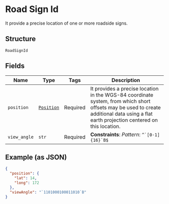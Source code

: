 
# Road Sign Id

It provide a precise location of one or more roadside signs.

## Structure

`RoadSignId`

## Fields

| Name | Type | Tags | Description |
|  --- | --- | --- | --- |
| `position` | [`Position`](../../doc/models/position.md) | Required | It provides a precise location in the WGS-84 coordinate system, from which short offsets may be used to create additional data using a flat earth projection centered on this location. |
| `view_angle` | `str` | Required | **Constraints**: *Pattern*: ``^`[0-1]{16}`B$`` |

## Example (as JSON)

```json
{
  "position": {
    "lat": 14,
    "long": 172
  },
  "viewAngle": "`1101000100011010`B"
}
```


